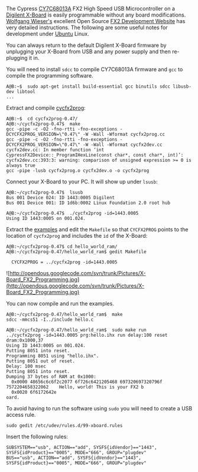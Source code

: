 The Cypress [CY7C68013A](http://www.cypress.com/?mpn=CY7C68013A-56LTXC) FX2 High Speed USB Microcontroller on a [Digilent X-Board](http://www.digilentinc.com/Products/Detail.cfm?Prod=X-BOARD) is easily programmable without any board modifications.  [Wolfgang Wieser's](http://www.triplespark.net/) excellent Open Source [FX2 Development Website](http://www.triplespark.net/elec/periph/USB-FX2/software/) has very detailed instructions.  The following are some useful notes for development under [Ubuntu](http://www.ubuntu.com/) Linux.

You can always return to the default Digilent X-Board firmware by unplugging your X-Board from USB and any power supply and then re-plugging it in.

You will need to install `sdcc` to compile CY7C68013A firmware and `gcc` to compile the programming software.

```
A@B:~$  sudo apt-get install build-essential gcc binutils sdcc libusb-dev libtool
...
```

Extract and compile [cycfx2prog](http://www.triplespark.net/elec/periph/USB-FX2/software/cycfx2prog-0.47.tar.gz):

```
A@B:~$  cd cycfx2prog-0.47/
A@B:~/cycfx2prog-0.47$  make
gcc -pipe -c -O2 -fno-rtti -fno-exceptions -DCYCFX2PROG_VERSION=\"0.47\" -W -Wall -Wformat cycfx2prog.cc
gcc -pipe -c -O2 -fno-rtti -fno-exceptions -DCYCFX2PROG_VERSION=\"0.47\" -W -Wall -Wformat cycfx2dev.cc
cycfx2dev.cc: In member function ‘int CypressFX2Device::_ProgramIHexLine(const char*, const char*, int)’:
cycfx2dev.cc:393:3: warning: comparison of unsigned expression >= 0 is always true
gcc -pipe -lusb cycfx2prog.o cycfx2dev.o -o cycfx2prog
```

Connect your X-Board to your PC.  It will show up under `lsusb`:

```
A@B:~/cycfx2prog-0.47$  lsusb
Bus 001 Device 024: ID 1443:0005 Digilent 
Bus 001 Device 001: ID 1d6b:0002 Linux Foundation 2.0 root hub

A@B:~/cycfx2prog-0.47$  ./cycfx2prog -id=1443.0005
Using ID 1443:0005 on 001.024.
```

Extract the [examples](http://www.triplespark.net/elec/periph/USB-FX2/software/usb-fx2-local-examples-0.5.tar.gz) and edit the `Makefile` so that `CYCFX2PROG` points to the location of `cycfx2prog` and includes the `id` of the X-Board:

```
A@B:~/cycfx2prog-0.47$ cd hello_world_ram/
A@B:~/cycfx2prog-0.47/hello_world_ram$ gedit Makefile 

  CYCFX2PROG = ../cycfx2prog -id=1443.0005

```

![http://opendous.googlecode.com/svn/trunk/Pictures/X-Board_FX2_Programming.jpg](http://opendous.googlecode.com/svn/trunk/Pictures/X-Board_FX2_Programming.jpg)

You can now compile and run the examples.

```
A@B:~/cycfx2prog-0.47/hello_world_ram$  make
sdcc -mmcs51 -I../include hello.c

A@B:~/cycfx2prog-0.47/hello_world_ram$  sudo make run
../cycfx2prog -id=1443.0005 prg:hello.ihx run delay:100 reset dram:0x1000,37
Using ID 1443:0005 on 001.024.
Putting 8051 into reset.
Programming 8051 using "hello.ihx".
Putting 8051 out of reset.
Delay: 100 msec
Putting 8051 into reset.
Dumping 37 bytes of RAM at 0x1000:
  0x0000 48656c6c6f2c2077 6f726c6421205468 697320697320796f 7572204658322062    Hello, world! This is your FX2 b
  0x0020 6f6172642e                                                             oard.
```

To avoid having to run the software using `sudo` you will need to create a USB access rule.

```
sudo gedit /etc/udev/rules.d/99-xboard.rules
```

Insert the following rules:

```
SUBSYSTEM=="usb", ACTION=="add", SYSFS{idVendor}=="1443", SYSFS{idProduct}=="0005", MODE="666", GROUP="plugdev"
BUS=="usb", ACTION=="add", SYSFS{idVendor}=="1443", SYSFS{idProduct}=="0005", MODE="666", GROUP="plugdev"
```